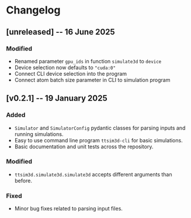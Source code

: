 # Changelog

## [unreleased] -- 16 June 2025

### Modified

- Renamed parameter `gpu_ids` in function `simulate3d` to `device`
- Device selection now defaults to `"cuda:0"`
- Connect CLI device selection into the program
- Connect atom batch size parameter in CLI to simulation program

## [v0.2.1] -- 19 January 2025

### Added

- `Simulator` and `SimulatorConfig` pydantic classes for parsing inputs and running simulations.
- Easy to use command line program `ttsim3d-cli` for basic simulations.
- Basic documentation and unit tests across the repository.

### Modified

- `ttsim3d.simulate3d.simulate3d` accepts different arguments than before.

### Fixed

- Minor bug fixes related to parsing input files.